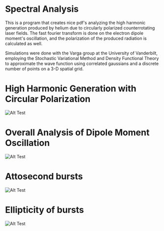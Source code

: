# Spectral Analysis

This is a program that creates nice pdf's analyzing the high harmonic generation produced by helium due to circularly polarized counterrotating laser fields. The fast fourier transform is done on the electron dipole moment's oscillation, and the polarization of the produced radiation is calculated as well.

Simulations were done with the Varga group at the University of Vanderbilt, employing the Stochastic Variational Method and Density Functional Theory to approximate the wave function using correlated gaussians and a discrete number of points on a 3-D spatial grid. 


# High Harmonic Generation with Circular Polarization
![Alt Test](https://github.com/claytonblythe/spectral_analysis/blob/master/spectra.png)

# Overall Analysis of Dipole Moment Oscillation
![Alt Test](https://github.com/claytonblythe/spectral_analysis/blob/master/clay_long_sin_squared_multi_.43_first_and_fourth_.png)
# Attosecond bursts
![Alt Test](https://github.com/claytonblythe/spectral_analysis/blob/master/attosecon_bursts.png)

# Ellipticity of bursts
![Alt Test](https://github.com/claytonblythe/spectral_analysis/blob/master/ellipticity.png)
